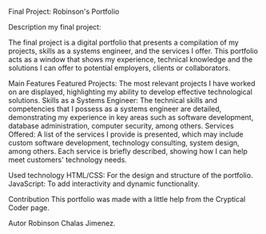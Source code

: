 Final Project: Robinson's Portfolio

Description my final project:

The final project is a digital portfolio that presents a compilation of my projects, skills as a systems engineer, and the services I offer. 
This portfolio acts as a window that shows my experience, technical knowledge and the solutions I can offer to potential employers, clients or collaborators.

Main Features
Featured Projects: The most relevant projects I have worked on are displayed, highlighting my ability to develop effective technological solutions.
Skills as a Systems Engineer: The technical skills and competencies that I possess as a systems engineer are detailed, demonstrating my experience in key areas such as software development, database administration, computer security, among others.
Services Offered: A list of the services I provide is presented, which may include custom software development, technology consulting, system design, among others. Each service is briefly described, showing how I can help meet customers' technology needs.

Used technology
HTML/CSS: For the design and structure of the portfolio.
JavaScript: To add interactivity and dynamic functionality.

Contribution
This portfolio was made with a little help from the Cryptical Coder page.

Autor
Robinson Chalas Jimenez.

